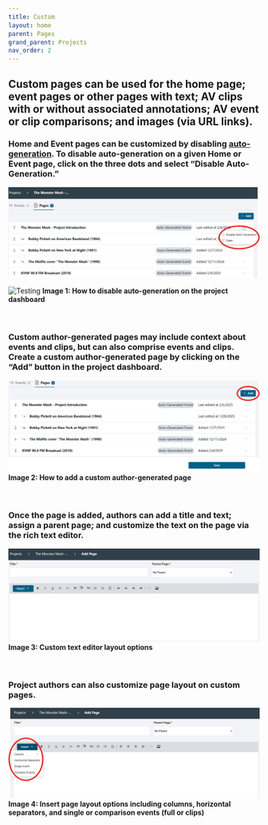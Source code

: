 ```yaml
---
title: Custom
layout: home
parent: Pages
grand_parent: Projects
nav_order: 2
---
```

## Custom pages can be used for the home page; event pages or other pages with text; AV clips with or without associated annotations; AV event or clip comparisons; and images (via URL links).

### Home and Event pages can be customized by disabling [auto-generation](https://avannotate.github.io/documentation/pages/auto/). To disable auto-generation on a given Home or Event page, click on the three dots and select “Disable Auto-Generation.” <br>
![Image 1: How to disable auto-generation on the project dashboard](../assets/customimage1.png)

![Testing](../../assets/images/customimage1.png)
**Image 1: How to disable auto-generation on the project dashboard**
<br>
<br>
<br>

### Custom author-generated pages may include context about events and clips, but can also comprise events and clips. Create a custom author-generated page by clicking on the “Add” button in the project dashboard.<br>
![Image 2: How to add a custom author-generated page](../assets/customimage2.png) 
**Image 2: How to add a custom author-generated page**
<br>
<br>
<br>

### Once the page is added, authors can add a title and text; assign a parent page; and customize the text on the page via the rich text editor.<br>
![Image 3: Custom text editor layout options](../assets/customimage3.png) 
**Image 3: Custom text editor layout options**
<br>
<br>
<br>

### Project authors can also customize page layout on custom pages.<br> 
![Image 4: Insert page layout options including columns, horizontal separators, and single or comparison events (full or clips)](../assets/customimage4.png)
**Image 4: Insert page layout options including columns, horizontal separators, and single or comparison events (full or clips)**
<br>
<br>
<br>
